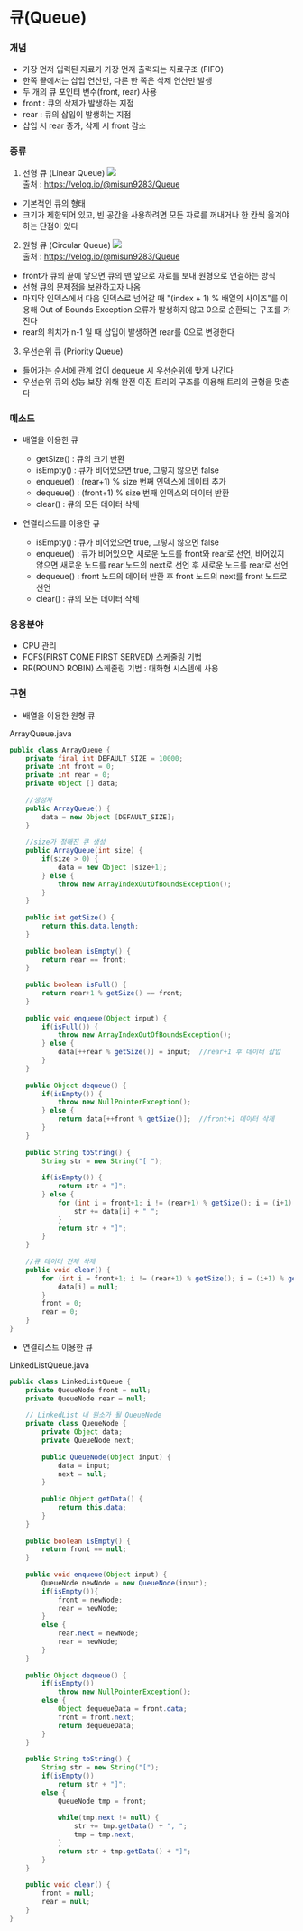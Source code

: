 # 큐(Queue) #

### 개념 ###
- 가장 먼저 입력된 자료가 가장 먼저 출력되는 자료구조 (FIFO)
- 한쪽 끝에서는 삽입 연산만, 다른 한 쪽은 삭제 연산만 발생
- 두 개의 큐 포인터 변수(front, rear) 사용
- front : 큐의 삭제가 발생하는 지점
- rear : 큐의 삽입이 발생하는 지점
- 삽입 시 rear 증가, 삭제 시 front 감소

### 종류 ###
1. 선형 큐 (Linear Queue)
![](https://media.vlpt.us/images/misun9283/post/05fddbb8-5673-42c3-8acc-502b6c5a84a8/%E1%84%89%E1%85%B3%E1%84%8F%E1%85%B3%E1%84%85%E1%85%B5%E1%86%AB%E1%84%89%E1%85%A3%E1%86%BA%202020-08-14%20%E1%84%8B%E1%85%A9%E1%84%92%E1%85%AE%201.40.44.png)  
  출처 : https://velog.io/@misun9283/Queue  
  - 기본적인 큐의 형태
  - 크기가 제한되어 있고, 빈 공간을 사용하려면 모든 자료를 꺼내거나 한 칸씩 옮겨야 하는 단점이 있다
  
2. 원형 큐 (Circular Queue)
![](https://media.vlpt.us/images/misun9283/post/adc44fa4-d8fd-4586-a856-78b0c1723429/%E1%84%89%E1%85%B3%E1%84%8F%E1%85%B3%E1%84%85%E1%85%B5%E1%86%AB%E1%84%89%E1%85%A3%E1%86%BA%202020-08-14%20%E1%84%8B%E1%85%A9%E1%84%92%E1%85%AE%201.17.13.png)  
출처 : https://velog.io/@misun9283/Queue  
  - front가 큐의 끝에 닿으면 큐의 맨 앞으로 자료를 보내 원형으로 연결하는 방식
  - 선형 큐의 문제점을 보완하고자 나옴
  - 마지막 인덱스에서 다음 인덱스로 넘어갈 때 "(index + 1) % 배열의 사이즈"를 이용해 Out of Bounds Exception 오류가 발생하지 않고 0으로 순환되는 구조를 가진다
  - rear의 위치가 n-1 일 때 삽입이 발생하면 rear를 0으로 변경한다
  
3. 우선순위 큐 (Priority Queue)
  - 들어가는 순서에 관계 없이 dequeue 시 우선순위에 맞게 나간다
  - 우선순위 큐의 성능 보장 위해 완전 이진 트리의 구조를 이용해 트리의 균형을 맞춘다
  
### 메소드 ###
- 배열을 이용한 큐
  - getSize() : 큐의 크기 반환
  - isEmpty() : 큐가 비어있으면 true, 그렇지 않으면 false
  - enqueue() : (rear+1) % size 번째 인덱스에 데이터 추가
  - dequeue() : (front+1) % size 번째 인덱스의 데이터 반환
  - clear() : 큐의 모든 데이터 삭제
  
- 연결리스트를 이용한 큐
  - isEmpty() : 큐가 비어있으면 true, 그렇지 않으면 false
  - enqueue() : 큐가 비어있으면 새로운 노드를 front와 rear로 선언, 비어있지 않으면 새로운 노드를 rear 노드의 next로 선언 후 새로운 노드를 rear로 선언
  - dequeue() : front 노드의 데이터 반환 후 front 노드의 next를 front 노드로 선언
  - clear() : 큐의 모든 데이터 삭제
  
### 응용분야 ###
- CPU 관리
- FCFS(FIRST COME FIRST SERVED) 스케줄링 기법
- RR(ROUND ROBIN) 스케줄링 기법 : 대화형 시스템에 사용
  
### 구현 ###
- 배열을 이용한 원형 큐  
  
ArrayQueue.java  
```java
public class ArrayQueue {
	private final int DEFAULT_SIZE = 10000;
	private int front = 0;
	private int rear = 0;
	private Object [] data;
	
	//생성자
	public ArrayQueue() {
		data = new Object [DEFAULT_SIZE];
	}
	
	//size가 정해진 큐 생성
	public ArrayQueue(int size) {
		if(size > 0) {
			data = new Object [size+1];
		} else {
			throw new ArrayIndexOutOfBoundsException();
		}
	}
	
	public int getSize() {
		return this.data.length;
	}
	
	public boolean isEmpty() {
		return rear == front;
	}
	
	public boolean isFull() {
		return rear+1 % getSize() == front;
	}
	
	public void enqueue(Object input) {
		if(isFull()) {
			throw new ArrayIndexOutOfBoundsException();
		} else {
			data[++rear % getSize()] = input;  //rear+1 후 데이터 삽입
		}
	}
	
	public Object dequeue() {
		if(isEmpty()) {
			throw new NullPointerException();
		} else {
			return data[++front % getSize()];  //front+1 데이터 삭제
		}
	}
	
	public String toString() {
		String str = new String("[ ");
		
		if(isEmpty()) {
			return str + "]";
		} else {
			for (int i = front+1; i != (rear+1) % getSize(); i = (i+1) % getSize()) {
				str += data[i] + " ";
			}
			return str + "]";
		}
	}
	
	//큐 데이터 전체 삭제
	public void clear() {
		for (int i = front+1; i != (rear+1) % getSize(); i = (i+1) % getSize()) {
			data[i] = null;
		}
		front = 0;
		rear = 0;
	}
}
```
  
- 연결리스트 이용한 큐  
  
LinkedListQueue.java
```java
public class LinkedListQueue {
	private QueueNode front = null;
	private QueueNode rear = null;
	
	// LinkedList 내 원소가 될 QueueNode
	private class QueueNode {
		private Object data;
		private QueueNode next;
		
		public QueueNode(Object input) {
			data = input;
			next = null;
		}
		
		public Object getData() {
			return this.data;
		}
	}
	
	public boolean isEmpty() {
		return front == null;
	}
	
	public void enqueue(Object input) {
		QueueNode newNode = new QueueNode(input);
		if(isEmpty()){
			front = newNode;
			rear = newNode;
		}
		else {
			rear.next = newNode;
			rear = newNode;
		}
	}
	
	public Object dequeue() {
		if(isEmpty())
			throw new NullPointerException();
		else {
			Object dequeueData = front.data;
			front = front.next;
			return dequeueData;
		}
	}
	
	public String toString() {
		String str = new String("[");
		if(isEmpty())
			return str + "]";
		else {
			QueueNode tmp = front;
			
			while(tmp.next != null) {
				str += tmp.getData() + ", ";
				tmp = tmp.next;
			}
			return str + tmp.getData() + "]";
		}
	}
	
	public void clear() {
		front = null;
		rear = null;
	}
}
```
